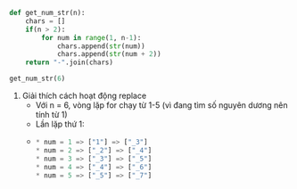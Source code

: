 ```python
def get_num_str(n):
    chars = []
    if(n > 2):
        for num in range(1, n-1):
            chars.append(str(num))
            chars.append(str(num + 2))
    return "-".join(chars)

get_num_str(6)
```
1. Giải thích cách hoạt động replace
   - Với n = 6, vòng lặp for chạy từ 1-5 (vì đang tìm số nguyên dương nên tính từ 1)
   - Lần lặp thứ 1:
   - ```python
     * num = 1 => ["1"] => ["_3"]
     * num = 2 => ["_2"] => ["_4"]
     * num = 3 => ["_3"] => ["_5"]
     * num = 4 => ["_4"] => ["_6"]
     * num = 5 => ["_5"] => ["_7"]
     ```